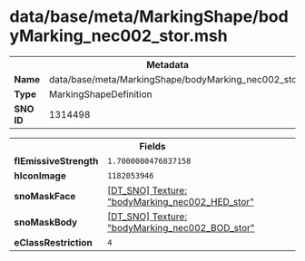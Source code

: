 <h1>data/base/meta/MarkingShape/bodyMarking_nec002_stor.msh</h1><table><tr><th colspan="100%">Metadata</th></tr><tr><td><b>Name</b></td><td>data/base/meta/MarkingShape/bodyMarking_nec002_stor.msh</td></tr><tr><td><b>Type</b></td><td>MarkingShapeDefinition</td></tr><tr><td><b>SNO ID</b></td><td>1314498</td></tr></table>

<table><tr><th colspan="100%">Fields</th></tr><tr><td><b>flEmissiveStrength</b></td><td><code>1.7000000476837158</code></td></tr><tr><td><b>hIconImage</b></td><td><code>1182053946</code></td></tr><tr><td><b>snoMaskFace</b></td><td><a href="..\Texture\bodyMarking_nec002_HED_stor.tex.md">[DT_SNO] Texture: "bodyMarking_nec002_HED_stor"</a></td></tr><tr><td><b>snoMaskBody</b></td><td><a href="..\Texture\bodyMarking_nec002_BOD_stor.tex.md">[DT_SNO] Texture: "bodyMarking_nec002_BOD_stor"</a></td></tr><tr><td><b>eClassRestriction</b></td><td><code>4</code></td></tr></table>

